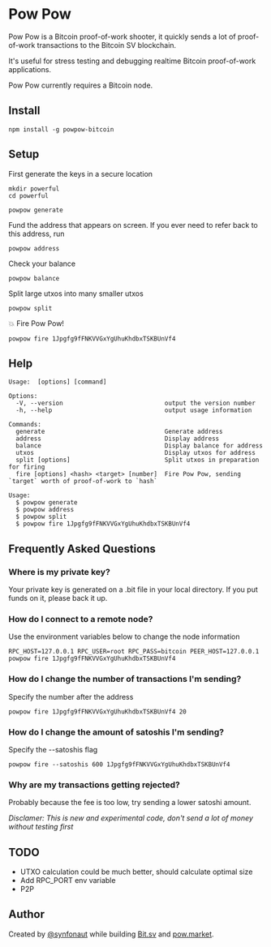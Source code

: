 # Pow Pow

Pow Pow is a Bitcoin proof-of-work shooter, it quickly sends a lot of proof-of-work transactions to the Bitcoin SV blockchain.

It's useful for stress testing and debugging realtime Bitcoin proof-of-work applications.

Pow Pow currently requires a Bitcoin node.

## Install

    npm install -g powpow-bitcoin

## Setup

First generate the keys in a secure location

    mkdir powerful
    cd powerful

    powpow generate


Fund the address that appears on screen. If you ever need to refer back to this address, run

    powpow address


Check your balance

    powpow balance

Split large utxos into many smaller utxos

    powpow split

💥 Fire Pow Pow!

    powpow fire 1Jpgfg9fFNKVVGxYgUhuKhdbxTSKBUnVf4


## Help

    Usage:  [options] [command]

    Options:
      -V, --version                            output the version number
      -h, --help                               output usage information

    Commands:
      generate                                 Generate address
      address                                  Display address
      balance                                  Display balance for address
      utxos                                    Display utxos for address
      split [options]                          Split utxos in preparation for firing
      fire [options] <hash> <target> [number]  Fire Pow Pow, sending `target` worth of proof-of-work to `hash`

    Usage:
      $ powpow generate
      $ powpow address
      $ powpow split
      $ powpow fire 1Jpgfg9fFNKVVGxYgUhuKhdbxTSKBUnVf4


## Frequently Asked Questions

### Where is my private key?

Your private key is generated on a .bit file in your local directory. If you put funds on it, please back it up.

### How do I connect to a remote node?

Use the environment variables below to change the node information

    RPC_HOST=127.0.0.1 RPC_USER=root RPC_PASS=bitcoin PEER_HOST=127.0.0.1 powpow fire 1Jpgfg9fFNKVVGxYgUhuKhdbxTSKBUnVf4

### How do I change the number of transactions I'm sending?

Specify the number after the address

    powpow fire 1Jpgfg9fFNKVVGxYgUhuKhdbxTSKBUnVf4 20

### How do I change the amount of satoshis I'm sending?

Specify the --satoshis flag

    powpow fire --satoshis 600 1Jpgfg9fFNKVVGxYgUhuKhdbxTSKBUnVf4

### Why are my transactions getting rejected?

Probably because the fee is too low, try sending a lower satoshi amount.

*Disclamer: This is new and experimental code, don't send a lot of money without testing first*

## TODO

- UTXO calculation could be much better, should calculate optimal size
- Add RPC_PORT env variable
- P2P

## Author

Created by [@synfonaut](https://twitter.com/synfonaut) while building [Bit.sv](https://bit.sv) and [pow.market](https://pow.market).

